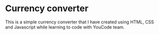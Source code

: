 # Currency converter

This is a simple currency converter that I have created using HTML, CSS and Javascript while learning to code with YouCode team.
